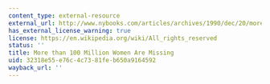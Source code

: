 ```yaml
---
content_type: external-resource
external_url: http://www.nybooks.com/articles/archives/1990/dec/20/more-than-100-million-women-are-missing/
has_external_license_warning: true
license: https://en.wikipedia.org/wiki/All_rights_reserved
status: ''
title: More than 100 Million Women Are Missing
uid: 32318e55-e76c-4c73-81fe-b650a9164592
wayback_url: ''
---
```

